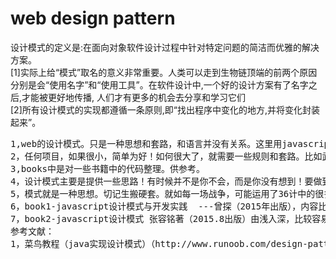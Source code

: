 # web design pattern
<p>

设计模式的定义是:在面向对象软件设计过程中针对特定问题的简洁而优雅的解决方案。<br/>
[1]实际上给“模式”取名的意义非常重要。人类可以走到生物链顶端的前两个原因分别是会“使用名字”和“使用工具”。在软件设计中,一个好的设计方案有了名字之后,才能被更好地传播, 人们才有更多的机会去分享和学习它们<br/>
[2]所有设计模式的实现都遵循一条原则,即“找出程序中变化的地方,并将变化封装起来”。<br/>
</p>
<pre>
1,web的设计模式。只是一种思想和套路，和语言并没有关系。这里用javascript实现的。
2，任何项目，如果很小，简单为好！如何很大了，就需要一些规则和套路。比如武术秘籍，孙子兵法之类。
3,books中是对一些书籍中的代码整理。供参考。
4，设计模式主要是提供一些思路！有时候并不是你不会，而是你没有想到！要做到胸有成竹，必须胸中有万千策略！
5，模式就是一种思想。切记生搬硬套。就如每一场战争，可能运用了36计中的很多计策组合。
6，book1-javascript设计模式与开发实践  ---曾探（2015年出版），内容比较深。
7，book2-javascript设计模式 张容铭著（2015.8出版）由浅入深，比较容易理解。对比着看，颇有收获
参考文献：
1，菜鸟教程（java实现设计模式）（http://www.runoob.com/design-pattern/design-pattern-tutorial.html）
</pre>
